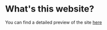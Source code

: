 # What's this website?
You can find a detailed preview of the site [here](https://i.kym-cdn.com/entries/icons/facebook/000/016/212/manning.jpg)
